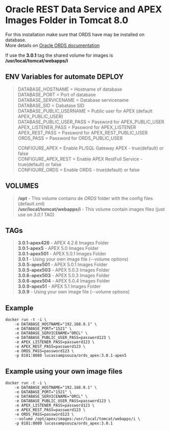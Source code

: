# Oracle REST Data Service and APEX Images Folder in Tomcat 8.0 #

For this installation make sure that ORDS have may be installed on database.  
More details on [Oracle ORDS documentation](https://docs.oracle.com/cd/E56351_01/doc.30/e56293/install.htm#CHDDIFEC "Oracle ORDS Documentation")
  
If use the **3.0.1** tag the shared volume for images is **/usr/local/tomcat/webapps/i**
  
## ENV Variables for automate DEPLOY ##
> DATABASE_HOSTNAME = Hostname of database  
> DATABASE_PORT = Port of database  
> DATABASE_SERVICENAME = Database servicename  
> DATABASE_SID = Dabatase SID  
> DATABASE_PUBLIC_USERNAME = Public user for APEX (default APEX_PUBLIC_USER)  
> DATABASE_PUBLIC_USER_PASS = Password for APEX_PUBLIC_USER  
> APEX_LISTENER_PASS = Password for APEX_LISTENER  
> APEX_REST_PASS = Password for APEX_REST_PUBLIC_USER  
> ORDS_PASS = Password for ORDS_PUBLIC_USER  
>   
> CONFIGURE_APEX = Enable PL/SQL Gateway APEX - true(default) or false  
> CONFIGURE_APEX_REST = Enable APEX RestFull Service - true(default) or false  
> CONFIGURE_ORDS = Enable ORDS - true(default) or false  
  
## VOLUMES ##
>  **/opt** - This volume contains de *ORDS* folder with the config files (default.xml)  
>  **/usr/local/tomcat/webapps/i** - This volume contain images files (just use on *3.0.1* TAG)

## TAGs ##
> **3.0.1-apex426** - APEX 4.2.6 Images Folder  
> **3.0.1-apex5**   - APEX 5.0 Images Folder  
> **3.0.1-apex501** - APEX 5.0.1 Images Folder  
> **3.0.1**         - Using your own image file (--volume options)  
> **3.0.5-apex501** - APEX 5.0.1 Images Folder  
> **3.0.5-apex503** - APEX 5.0.3 Images Folder  
> **3.0.6-apex503** - APEX 5.0.3 Images Folder  
> **3.0.6-apex504** - APEX 5.0.4 Images Folder  
> **3.0.9-apex51**  - APEX 5.1 Images Folder  
> **3.0.9**         - Using your own image file (--volume options)
  
  
## Example ##
	docker run -t -i \  
		-e DATABASE_HOSTNAME="192.168.0.1" \  
		-e DATABASE_PORT="1521" \  
		-e DATABASE_SERVICENAME="ORCL" \  
		-e DATABASE_PUBLIC_USER_PASS=password123 \  
		-e APEX_LISTENER_PASS=password123 \  
		-e APEX_REST_PASS=password123 \  
		-e ORDS_PASS=password123 \  
		-p 8181:8080 lucassampsouza/ords_apex:3.0.1-apex5  
  
## Example using your own image files ##
	docker run -t -i \  
		-e DATABASE_HOSTNAME="192.168.0.1" \  
		-e DATABASE_PORT="1521" \  
		-e DATABASE_SERVICENAME="ORCL" \  
		-e DATABASE_PUBLIC_USER_PASS=password123 \  
		-e APEX_LISTENER_PASS=password123 \  
		-e APEX_REST_PASS=password123 \  
		-e ORDS_PASS=password123 \  
		--volume /opt/apex/images:/usr/local/tomcat/webapps/i \  
		-p 8181:8080 lucassampsouza/ords_apex:3.0.1